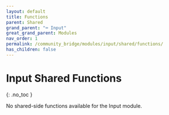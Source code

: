 ```yaml
---
layout: default
title: Functions
parent: Shared
grand_parent: "⌨️ Input"
great_grand_parent: Modules
nav_order: 1
permalink: /community_bridge/modules/input/shared/functions/
has_children: false
---
```


# Input Shared Functions
{: .no_toc }

No shared-side functions available for the Input module.
